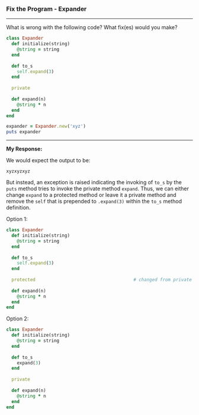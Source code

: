 ### Fix the Program - Expander

---

What is wrong with the following code? What fix(es) would you make?

```ruby
class Expander
  def initialize(string)
    @string = string
  end
  
  def to_s
    self.expand(3)
  end
  
  private
  
  def expand(n)
    @string * n
  end
end

expander = Expander.new('xyz')
puts expander
```

---

**My Response:**



We would expect the output to be:

```
xyzxyzxyz
```

But instead, an exception is raised indicating the invoking of `to_s` by the `puts` method tries to invoke the private method `expand`. Thus, we can either change `expand` to a protected method or leave it a private method and remove the `self` that is prepended to `.expand(3)` within the `to_s` method definition.



Option 1:

```ruby
class Expander
  def initialize(string)
    @string = string
  end
  
  def to_s
    self.expand(3)
  end
  
  protected 									# changed from private
  
  def expand(n)
    @string * n
  end
end
```

Option 2:

```ruby
class Expander
  def initialize(string)
    @string = string
  end
  
  def to_s
    expand(3)
  end
  
  private
  
  def expand(n)
    @string * n
  end
end
```

